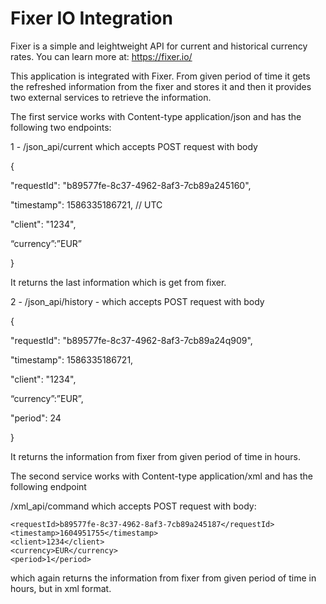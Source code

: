 # Fixer IO Integration

Fixer is a simple and leightweight API for current and historical currency rates. You can learn more at: https://fixer.io/

This application is integrated with Fixer. From given period of time it gets the refreshed information from the fixer and stores it and then it provides two external services
to retrieve the information.

The first service works with Content-type application/json and has the following two endpoints:

1 - /json_api/current which accepts POST request with body 

{

"requestId": "b89577fe-8c37-4962-8af3-7cb89a245160",

"timestamp": 1586335186721, // UTC

"client": "1234",

“currency”:”EUR”

}

It returns the last information which is get from fixer.


2 - /json_api/history - which accepts POST request with body 

{

"requestId": "b89577fe-8c37-4962-8af3-7cb89a24q909",

"timestamp": 1586335186721,

"client": "1234",

“currency”:”EUR”,

"period": 24

}

It returns the information from fixer from given period of time in hours.

The second service works with Content-type application/xml and has the following endpoint

/xml_api/command which accepts POST request with body: 

<ApiPayload>  
    
    <requestId>b89577fe-8c37-4962-8af3-7cb89a245187</requestId>
    <timestamp>1604951755</timestamp>
    <client>1234</client>
    <currency>EUR</currency>
    <period>1</period>
    
</ApiPayload>  

which again returns the information from fixer from given period of time in hours, but in xml format.
